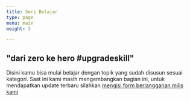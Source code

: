 ```yaml
---
title: Seri Belajar
type: page
menu: main
weight: 3

---
```


## "dari zero ke hero #upgradeskill"

Disini kamu bisa mulai belajar dengan topik yang sudah disusun sesuai kategori. Saat ini kami masih mengembangkan bagian ini, untuk mendapatkan update terbaru silahkan [mengisi form berlangganan milis kami](https://mailchi.mp/57aa88af0d0f/inacode-indonesia)
